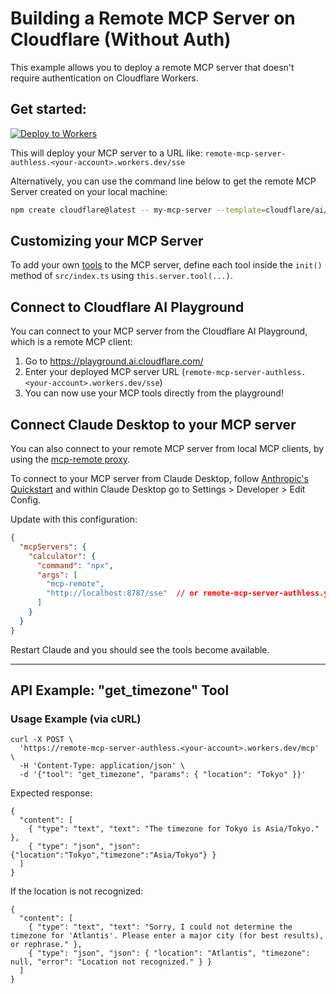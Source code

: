 # Building a Remote MCP Server on Cloudflare (Without Auth)

This example allows you to deploy a remote MCP server that doesn't require authentication on Cloudflare Workers. 

## Get started: 

[![Deploy to Workers](https://deploy.workers.cloudflare.com/button)](https://deploy.workers.cloudflare.com/?url=https://github.com/your-repo-here)

This will deploy your MCP server to a URL like: `remote-mcp-server-authless.<your-account>.workers.dev/sse`

Alternatively, you can use the command line below to get the remote MCP Server created on your local machine:
```bash
npm create cloudflare@latest -- my-mcp-server --template=cloudflare/ai/demos/remote-mcp-authless
```

## Customizing your MCP Server

To add your own [tools](https://developers.cloudflare.com/agents/model-context-protocol/tools/) to the MCP server, define each tool inside the `init()` method of `src/index.ts` using `this.server.tool(...)`. 

## Connect to Cloudflare AI Playground

You can connect to your MCP server from the Cloudflare AI Playground, which is a remote MCP client:

1. Go to https://playground.ai.cloudflare.com/
2. Enter your deployed MCP server URL (`remote-mcp-server-authless.<your-account>.workers.dev/sse`)
3. You can now use your MCP tools directly from the playground!

## Connect Claude Desktop to your MCP server

You can also connect to your remote MCP server from local MCP clients, by using the [mcp-remote proxy](https://www.npmjs.com/package/mcp-remote). 

To connect to your MCP server from Claude Desktop, follow [Anthropic's Quickstart](https://modelcontextprotocol.io/quickstart/user) and within Claude Desktop go to Settings > Developer > Edit Config.

Update with this configuration:

```json
{
  "mcpServers": {
    "calculator": {
      "command": "npx",
      "args": [
        "mcp-remote",
        "http://localhost:8787/sse"  // or remote-mcp-server-authless.your-account.workers.dev/sse
      ]
    }
  }
}
```

Restart Claude and you should see the tools become available. 

  
  ___

## API Example: "get_timezone" Tool

### Usage Example (via cURL)

```
curl -X POST \
  'https://remote-mcp-server-authless.<your-account>.workers.dev/mcp' \
  -H 'Content-Type: application/json' \
  -d '{"tool": "get_timezone", "params": { "location": "Tokyo" }}'
```

Expected response:
```
{
  "content": [
    { "type": "text", "text": "The timezone for Tokyo is Asia/Tokyo." },
    { "type": "json", "json": {"location":"Tokyo","timezone":"Asia/Tokyo"} }
  ]
}
```

If the location is not recognized:
```
{
  "content": [
    { "type": "text", "text": "Sorry, I could not determine the timezone for 'Atlantis'. Please enter a major city (for best results), or rephrase." },
    { "type": "json", "json": { "location": "Atlantis", "timezone": null, "error": "Location not recognized." } }
  ]
}
```
